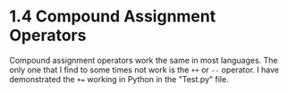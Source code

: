 # 1.4 Compound Assignment Operators

Compound assignment operators work the same in most languages. The only one that I find to some times not work is the `++` or `--` operator. I have demonstrated the `+=` working in Python in the "Test.py" file.
